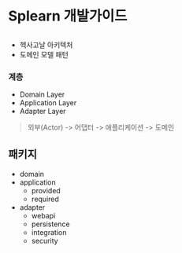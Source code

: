 # Splearn 개발가이드

##
- 헥사고날 아키텍처
- 도메인 모델 패턴

### 계층
- Domain Layer
- Application Layer
- Adapter Layer

> 외부(Actor) -> 어댑터 -> 애플리케이션 -> 도메인

## 패키지
- domain
- application
    - provided
    - required
- adapter
    - webapi
    - persistence
    - integration
    - security